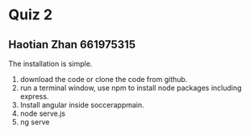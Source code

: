 # Quiz 2


## Haotian Zhan 661975315

The installation is simple. 
1. download the code or clone the code from github.
2. run a terminal window, use npm to install node packages including express. 
3. Install angular inside soccerappmain.
4. node serve.js
5. ng serve
